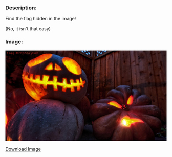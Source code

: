### Description:

Find the flag hidden in the image!

(No, it isn't that easy)

### Image:

![Image](https://raw.githubusercontent.com/r4g1n-cajun/CTF-Writeups/master/NCSAM%20Hacktober%20CTF%202018/Steganography/Files/dbF4YNuNcnEkKcHNCNWhxVYtemdXgiAt.png?token=AlLywJxSsvVXnOzopKJtEgmqHliQaLDbks5b2LvEwA%3D%3D)

[Download Image](https://github.com/r4g1n-cajun/CTF-Writeups/raw/master/NCSAM%20Hacktober%20CTF%202018/Steganography/Files/dbF4YNuNcnEkKcHNCNWhxVYtemdXgiAt.png)
